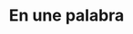 ---
title: "En une palabra"
description: "Esta es la sección de introducción del sitio web Rueda del Cielo, que presenta una narrativa cautivadora que explora la hipótesis de que una civilización extraterrestre avanzada, los Elohim, jugó un papel fundamental en la creación y desarrollo de la vida en la Tierra. Profundiza en varias facetas de esta teoría, desde los fundamentos de la civilización y el sincretismo religioso hasta el concepto de diseño inteligente y un posible gran despertar de la conciencia humana. La narrativa reinterpreta las escrituras antiguas y los eventos históricos, proponiendo una conexión cósmica entre la humanidad y los seres extraterrestres. Cada capítulo invita a los lectores a un viaje provocador de pensamiento, desafiando las visiones convencionales y fomentando la exploración de los orígenes cósmicos y el destino de la humanidad."
chapter: "1"
weight: 100
---